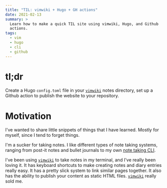 ```yaml
---
title: "TIL: vimwiki + Hugo + GH actions"
date: 2021-02-13
summary: >
  Learn how to make a quick TIL site using vimwiki, Hugo, and Github
  actions.
tags:
  - vim
  - hugo
  - cli
  - github
---
```


# tl;dr

Create a Hugo `config.toml` file in your [`vimwiki`](https://github.com/vimwiki/vimwiki) notes directory, set up a Github action to publish the website to your repository.

# Motivation

I've wanted to share little snippets of things that I have learned. Mostly for myself, since I tend to forget things.

I'm a sucker for taking notes. I like different types of note taking systems, ranging from post-it notes and bullet journals to my own [note taking CLI](https://github.com/hectron/nn).

I've been using [`vimwiki`](https://github.com/vimwiki/vimwiki) to take notes in my terminal, and I've really been loving it. It has keyboard shortcuts to make creating notes and diary entries really easy. It has a pretty slick system to link similar pages together. It also has the ability to publish your content as static HTML files. [`vimwiki`](https://github.com/vimwiki/vimwiki) really sold me.
